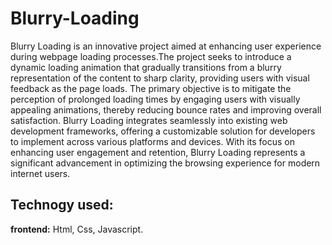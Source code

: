 # Blurry-Loading
Blurry Loading is an innovative project aimed at enhancing user experience during webpage loading processes.The project seeks to introduce a dynamic loading animation that gradually transitions from a blurry representation of the content to sharp clarity, providing users with visual feedback as the page loads. The primary objective is to mitigate the perception of prolonged loading times by engaging users with visually appealing animations, thereby reducing bounce rates and improving overall satisfaction. Blurry Loading integrates seamlessly into existing web development frameworks, offering a customizable solution for developers to implement across various platforms and devices. With its focus on enhancing user engagement and retention, Blurry Loading represents a significant advancement in optimizing the browsing experience for modern internet users.

## Technogy used:

**frontend:** Html, Css, Javascript.
